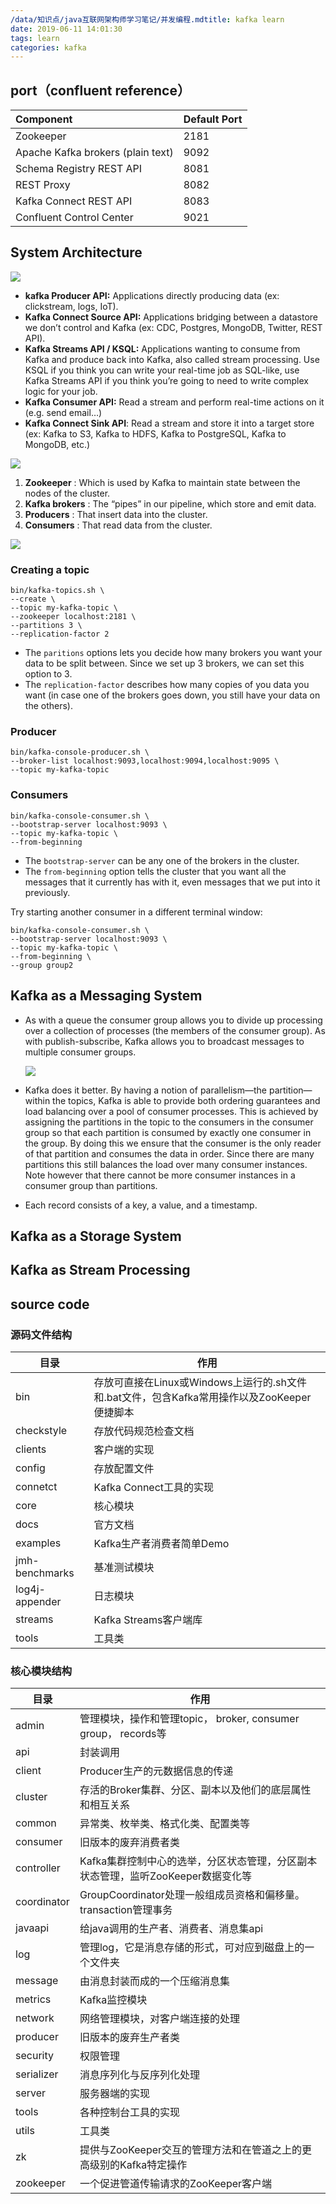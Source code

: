 ```yaml
---
/data/知识点/java互联网架构师学习笔记/并发编程.mdtitle: kafka learn
date: 2019-06-11 14:01:30
tags: learn
categories: kafka
---
```


## port（confluent reference）

| Component                         | Default Port |
| :-------------------------------- | :----------- |
| Zookeeper                         | 2181         |
| Apache Kafka brokers (plain text) | 9092         |
| Schema Registry REST API          | 8081         |
| REST Proxy                        | 8082         |
| Kafka Connect REST API            | 8083         |
| Confluent Control Center          | 9021         |

## System Architecture

![](https://i.imgur.com/gG71h6m.png)

- **kafka Producer API:** Applications directly producing data (ex: clickstream, logs, IoT).
- **Kafka Connect Source API:** Applications bridging between a datastore we don’t control and Kafka (ex: CDC, Postgres, MongoDB, Twitter, REST API).
- **Kafka Streams API / KSQL:** Applications wanting to consume from Kafka and produce back into Kafka, also called stream processing. Use KSQL if you think you can write your real-time job as SQL-like, use Kafka Streams API if you think you’re going to need to write complex logic for your job.
- **Kafka Consumer API:** Read a stream and perform real-time actions on it (e.g. send email…)
- **Kafka Connect Sink API**: Read a stream and store it into a target store (ex: Kafka to S3, Kafka to HDFS, Kafka to PostgreSQL, Kafka to MongoDB, etc.)

![](https://www.sohamkamani.com/basic_arch-e0b11d2ab5b62a78cb7fd26d3a9d279b.svg)

1. **Zookeeper** : Which is used by Kafka to maintain state between the nodes of the cluster.
2. **Kafka brokers** : The “pipes” in our pipeline, which store and emit data.
3. **Producers** : That insert data into the cluster.
4. **Consumers** : That read data from the cluster.

![](https://kafka.apache.org/22/images/kafka-apis.png)

### Creating a topic

```shell
bin/kafka-topics.sh \
--create \
--topic my-kafka-topic \
--zookeeper localhost:2181 \
--partitions 3 \
--replication-factor 2
```

- The `paritions` options lets you decide how many brokers you want your data to be split between. Since we set up 3 brokers, we can set this option to 3.
- The `replication-factor` describes how many copies of you data you want (in case one of the brokers goes down, you still have your data on the others).

### Producer

```shell
bin/kafka-console-producer.sh \
--broker-list localhost:9093,localhost:9094,localhost:9095 \
--topic my-kafka-topic
```

### Consumers

```shell
bin/kafka-console-consumer.sh \
--bootstrap-server localhost:9093 \
--topic my-kafka-topic \
--from-beginning
```

- The `bootstrap-server` can be any one of the brokers in the cluster.
- The `from-beginning` option tells the cluster that you want all the messages that it currently has with it, even messages that we put into it previously.

Try starting another consumer in a different terminal window:

```shell
bin/kafka-console-consumer.sh \
--bootstrap-server localhost:9093 \
--topic my-kafka-topic \
--from-beginning \
--group group2
```



## Kafka as a Messaging System

- As with a queue the consumer group allows you to divide up processing over a collection of processes (the members of the consumer group). As with publish-subscribe, Kafka allows you to broadcast messages to multiple consumer groups.

  ![](https://kafka.apache.org/22/images/consumer-groups.png)

- Kafka does it better. By having a notion of parallelism—the partition—within the topics, Kafka is able to provide both ordering guarantees and load balancing over a pool of consumer processes. This is achieved by assigning the partitions in the topic to the consumers in the consumer group so that each partition is consumed by exactly one consumer in the group. By doing this we ensure that the consumer is the only reader of that partition and consumes the data in order. Since there are many partitions this still balances the load over many consumer instances. Note however that there cannot be more consumer instances in a consumer group than partitions.

- Each record consists of a key, a value, and a timestamp.

## Kafka as a Storage System

## Kafka as Stream Processing

## source code


###  源码文件结构

目录 | 作用
--- | ---
bin | 存放可直接在Linux或Windows上运行的.sh文件和.bat文件，包含Kafka常用操作以及ZooKeeper便捷脚本
checkstyle | 存放代码规范检查文档
clients | 客户端的实现
config | 存放配置文件
connetct | Kafka Connect工具的实现
core | 核心模块
docs | 官方文档
examples | Kafka生产者消费者简单Demo
jmh-benchmarks | 基准测试模块
log4j-appender | 日志模块
streams | Kafka Streams客户端库
tools | 工具类

### 核心模块结构

目录 | 作用
--- | ---
admin | 管理模块，操作和管理topic， broker, consumer group， records等
api | 封装调用
client | Producer生产的元数据信息的传递
cluster | 存活的Broker集群、分区、副本以及他们的底层属性和相互关系
common | 异常类、枚举类、格式化类、配置类等
consumer | 旧版本的废弃消费者类
controller | Kafka集群控制中心的选举，分区状态管理，分区副本状态管理，监听ZooKeeper数据变化等
coordinator | GroupCoordinator处理一般组成员资格和偏移量。transaction管理事务
javaapi | 给java调用的生产者、消费者、消息集api
log | 管理log，它是消息存储的形式，可对应到磁盘上的一个文件夹
message | 由消息封装而成的一个压缩消息集
metrics | Kafka监控模块
network | 网络管理模块，对客户端连接的处理
producer | 旧版本的废弃生产者类
security | 权限管理
serializer | 消息序列化与反序列化处理
server | 服务器端的实现
tools | 各种控制台工具的实现
utils | 工具类
zk | 提供与ZooKeeper交互的管理方法和在管道之上的更高级别的Kafka特定操作
zookeeper | 一个促进管道传输请求的ZooKeeper客户端
